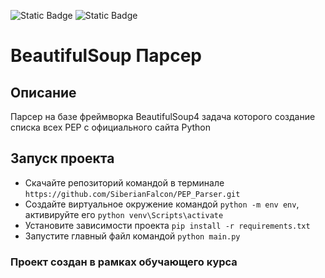 ![Static Badge](https://img.shields.io/badge/Python-gray) ![Static Badge](https://img.shields.io/badge/BeautifulSoup-orange)
# BeautifulSoup Парсер

## Описание
Парсер на базе фреймворка BeautifulSoup4 задача которого создание списка всех PEP с официального сайта Python

## Запуск проекта
* Скачайте репозиторий командой в терминале ```https://github.com/SiberianFalcon/PEP_Parser.git```
* Создайте виртуальное окружение командой ```python -m env env```, активируйте его ```python venv\Scripts\activate```
* Установите зависимости проекта ```pip install -r requirements.txt```
* Запустите главный файл командой ```python main.py```


### Проект создан в рамках обучающего курса
